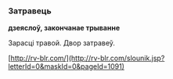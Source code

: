### Затравець
**дзеяслоў, закончанае трыванне**

Зарасці травой. Двор затравеў.

<a rel="author">[http://rv-blr.com/](http://rv-blr.com/slounik.jsp?letterId=0&maskId=0&pageId=1091)</a>

